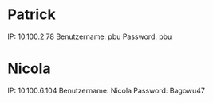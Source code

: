 # Patrick
IP: 10.100.2.78
Benutzername: pbu
Password: pbu
# Nicola
IP: 10.100.6.104
Benutzername: Nicola
Password: Bagowu47
